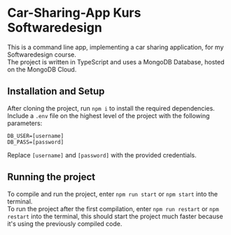# Car-Sharing-App Kurs Softwaredesign
This is a command line app, implementing a car sharing application, for my Softwaredesign course.  
The project is written in TypeScript and uses a MongoDB Database, hosted on the MongoDB Cloud.

## Installation and Setup
After cloning the project, run `npm i` to install the required dependencies.  
Include a `.env` file on the highest level of the project with the following parameters:  
```
DB_USER=[username]
DB_PASS=[password]
```
Replace `[username]` and `[password]` with the provided credentials.

## Running the project
To compile and run the project, enter `npm run start` or `npm start` into the terminal.  
To run the project after the first compilation, enter `npm run restart` or `npm restart` into the terminal, this should start the project much faster because it's using the previously compiled code.
